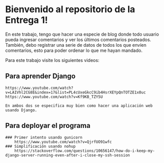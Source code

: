 # Bienvenido al repositorio de la Entrega 1!
En este trabajo, tengo que hacer una especie de blog donde todo usuario pueda ingresar comentarios y ver los últimos comentarios posteados. También, debo registrar una serie de datos de todos los que envíen comentarios, esto para poder ordenar lo que me hayan mandado.

Para este trabajo visite los siguientes videos:
## Para aprender Django
    https://www.youtube.com/watch?v=LAIVhl2CG8E&index=17&list=PL4cUxeGkcC9ib4HsrXEYpQnTOTZE1x0uc
    https://www.youtube.com/watch?v=Kf9KB_TZY5U
    
    En ambos dos se especifica muy bien como hacer una aplicación web usando Django.

## Para deployar el programa
    ### Primer intento usando gunicorn
        https://www.youtube.com/watch?v=QjrfUO91wfc
    ### Simplificación usando nohup
        https://stackoverflow.com/questions/10656147/how-do-i-keep-my-django-server-running-even-after-i-close-my-ssh-session

